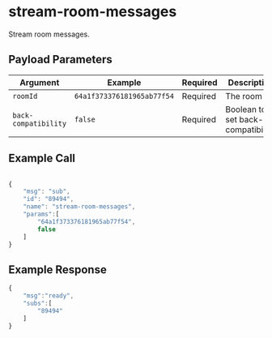 # stream-room-messages

Stream room messages.

## Payload Parameters

<table><thead><tr><th>Argument</th><th>Example</th><th width="152">Required</th><th>Description</th></tr></thead><tbody><tr><td><code>roomId</code></td><td><code>64a1f373376181965ab77f54</code></td><td>Required</td><td>The room id</td></tr><tr><td><code>back-compatibility</code></td><td><code>false</code></td><td>Required</td><td>Boolean to set back-compatibility.</td></tr></tbody></table>

## Example Call

```javascript

{
    "msg": "sub",
    "id": "89494",
    "name": "stream-room-messages",
    "params":[
        "64a1f373376181965ab77f54",
        false
    ]
}

```

## Example Response

```javascript
{
    "msg":"ready",
    "subs":[
        "89494"
    ]
}
```
